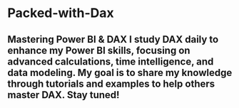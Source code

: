 # Packed-with-Dax
## Mastering Power BI &amp; DAX  I study DAX daily to enhance my Power BI skills, focusing on advanced calculations, time intelligence, and data modeling. My goal is to share my knowledge through tutorials and examples to help others master DAX. Stay tuned!
